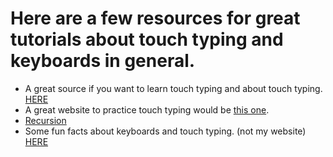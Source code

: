# Here are a few resources for great tutorials about touch typing and keyboards in general.

- A great source if you want to learn touch typing and about touch typing. [HERE](https://en.wikipedia.org/wiki/Touch_typing)
- A great website to practice touch typing would be [this one](https://king-typer.herokuapp.com/).
- [Recursion](touch-typing.md)
- Some fun facts about keyboards and touch typing. (not my website) [HERE](https://keyshorts.com/blogs/blog/41838657-31-weird-fun-facts-about-computer-keyboards-you-didnt-know-about)
